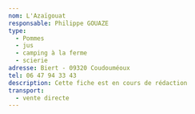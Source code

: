 ```yaml
---
nom: L'Azaïgouat
responsable: Philippe GOUAZE
type:
  - Pommes
  - jus
  - camping à la ferme
  - scierie
adresse: Biert - 09320 Coudouméoux
tel: 06 47 94 33 43
description: Cette fiche est en cours de rédaction
transport:
  - vente directe
---
```

